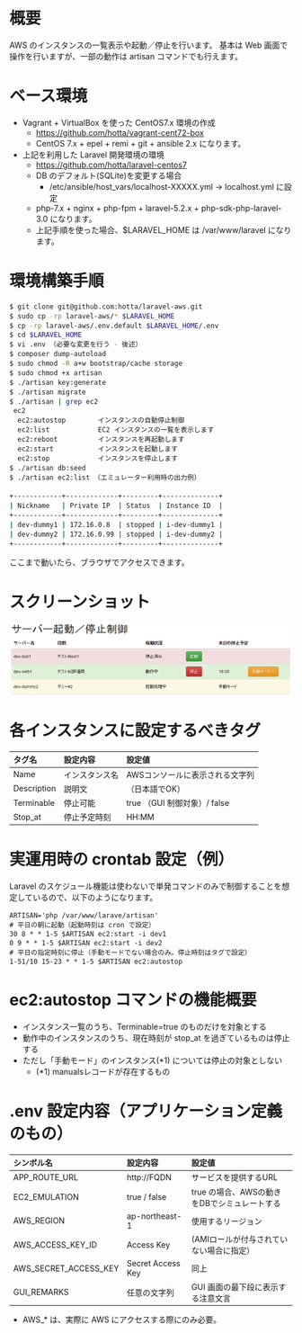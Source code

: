 # 概要

AWS のインスタンスの一覧表示や起動／停止を行います。
基本は Web 画面で操作を行いますが、一部の動作は artisan コマンドでも行えます。

# ベース環境

- Vagrant + VirtualBox を使った CentOS7.x 環境の作成
  - https://github.com/hotta/vagrant-cent72-box
  - CentOS 7.x + epel + remi + git + ansible 2.x になります。
- 上記を利用した Laravel 開発環境の環境
  - https://github.com/hotta/laravel-centos7
  - DB のデフォルト(SQLite)を変更する場合 
    - /etc/ansible/host_vars/localhost-XXXXX.yml -> localhost.yml に設定
  - php-7.x + nginx + php-fpm + laravel-5.2.x + php-sdk-php-laravel-3.0 になります。
  - 上記手順を使った場合、$LARAVEL_HOME は /var/www/laravel になります。

# 環境構築手順

```bash
$ git clone git@github.com:hotta/laravel-aws.git
$ sudo cp -rp laravel-aws/* $LARAVEL_HOME
$ cp -rp laravel-aws/.env.default $LARAVEL_HOME/.env
$ cd $LARAVEL_HOME
$ vi .env （必要な変更を行う - 後述）
$ composer dump-autoload
$ sudo chmod -R a+w bootstrap/cache storage
$ sudo chmod +x artisan
$ ./artisan key:generate
$ ./artisan migrate
$ ./artisan | grep ec2
 ec2
  ec2:autostop        インスタンスの自動停止制御
  ec2:list            EC2 インスタンスの一覧を表示します
  ec2:reboot          インスタンスを再起動します
  ec2:start           インスタンスを起動します
  ec2:stop            インスタンスを停止します
$ ./artisan db:seed
$ ./artisan ec2:list （エミュレーター利用時の出力例）

+------------+-------------+---------+--------------+
| Nickname   | Private IP  | Status  | Instance ID  |
+------------+-------------+---------+--------------+
| dev-dummy1 | 172.16.0.8  | stopped | i-dev-dummy1 |
| dev-dummy2 | 172.16.0.99 | stopped | i-dev-dummy2 |
+------------+-------------+---------+--------------+
```

ここまで動いたら、ブラウザでアクセスできます。

# スクリーンショット

![Screenshot](https://github.com/hotta/images/blob/master/svrctl-screenshot.png?raw=true)


# 各インスタンスに設定するべきタグ

| タグ名      | 設定内容        | 設定値                          |
|:------------|:----------------|:--------------------------------|
| Name        | インスタンス名  | AWSコンソールに表示される文字列 | 
| Description | 説明文          | （日本語でOK）                  | 
| Terminable  | 停止可能        | true （GUI 制御対象）/ false    | 
| Stop_at     | 停止予定時刻    | HH:MM                           | 

# 実運用時の crontab 設定（例）

Laravel のスケジュール機能は使わないで単発コマンドのみで制御することを想定しているので、以下のようになります。

```crontab
ARTISAN='php /var/www/larave/artisan'
# 平日の朝に起動（起動時刻は cron で設定）
30 8 * * 1-5 $ARTISAN ec2:start -i dev1
0 9 * * 1-5 $ARTISAN ec2:start -i dev2
# 平日の指定時刻に停止（手動モードでない場合のみ。停止時刻はタグで設定）
1-51/10 15-23 * * 1-5 $ARTISAN ec2:autostop
```

# ec2:autostop コマンドの機能概要

- インスタンス一覧のうち、Terminable=true のものだけを対象とする
- 動作中のインスタンスのうち、現在時刻が stop_at を過ぎているものは停止する
- ただし「手動モード」のインスタンス(*1) については停止の対象としない
  - (*1) manualsレコードが存在するもの

# .env 設定内容（アプリケーション定義のもの）

| シンボル名            | 設定内容          | 設定値                                      |
|:----------------------|:------------------|:--------------------------------------------|
| APP_ROUTE_URL	        | http://FQDN       | サービスを提供するURL                       | 
| EC2_EMULATION          | true / false      | true の場合、AWSの動きをDBでシミュレートする| 
| AWS_REGION            | ap-northeast-1    | 使用するリージョン                          | 
| AWS_ACCESS_KEY_ID     | Access Key        | (AMIロールが付与されていない場合に指定）    | 
| AWS_SECRET_ACCESS_KEY | Secret Access Key | 同上                                        | 
| GUI_REMARKS           | 任意の文字列      | GUI 画面の最下段に表示する注意文言          | 

- AWS_* は、実際に AWS にアクセスする際にのみ必要。

